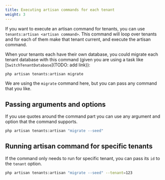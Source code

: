 ```yaml
---
title: Executing artisan commands for each tenant
weight: 3
---
```


If you want to execute an artisan command for tenants, you can use `tenants:artisan <artisan command>`. This command will loop over tenants and for each of them make that tenant current, and execute the artisan command.

When your tenants each have their own database, you could migrate each tenant database with this command (given you are using a task like [`SwitchTenantDatabase`](TODO: add link)):

```bash
php artisan tenants:artisan migrate
```

We are using the `migrate` command here, but you can pass any command that you like.

## Passing arguments and options

If you use quotes around the command part you can use any argument and option that the command supports.

```bash
php artisan tenants:artisan "migrate --seed"
```

## Running artisan command for specific tenants

If the command only needs to run for specific tenant, you can pass its `id` to the `tenant` option.

```bash
php artisan tenants:artisan "migrate --seed" --tenant=123
```
